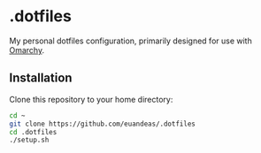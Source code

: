 # .dotfiles

My personal dotfiles configuration, primarily designed for use with [Omarchy](https://omarchy.org/).

## Installation

Clone this repository to your home directory:

```bash
cd ~
git clone https://github.com/euandeas/.dotfiles
cd .dotfiles
./setup.sh
```

